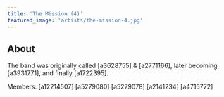 ```yaml
---
title: 'The Mission (4)'
featured_image: 'artists/the-mission-4.jpg'
---
```


## About

The band was originally called [a3628755] & [a2771166], later becoming [a3931771], and finally [a1722395].

Members:
[a12214507]
[a5279080]
[a5279078]
[a2141234]
[a4715772]
